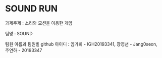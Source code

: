 # SOUND RUN
과제주제 : 소리와 모션을 이용한 게임

팀명 : SOUND 

팀원 이름과 팀원별 github 아이디 : 임가희 - IGH20193341, 장영선 - Jang0seon, 주연하 - 20193347
